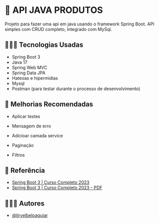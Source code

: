 
# 🚀 API JAVA PRODUTOS

Projeto para fazer uma api em java usando o framework Spring Boot. API simples com CRUD completo, integrado com MySql. 


## 🧑🏽‍💻 Tecnologias Usadas

- Spring Boot 3
- Java 17
- Spring Web MVC
- Spring Data JPA
- Hateoas e hipermidias
- Mysql
- Postman (para testar durante o processo de desenvolvimento) 
## 📝 Melhorias Recomendadas

- Aplicar testes

- Mensagem de erro

- Adicioar camada service

- Paginação

- Filtros 

## 📃 Referência

 - [Spring Boot 3 | Curso Completo 2023](https://youtu.be/wlYvA2b1BWI)
 - [Spring Boot 3 | Curso Completo 2023 - PDF](https://github.com/liryelbeloaguiar/API_products/blob/main/217e7b_4c35a924aec94ea09d37799f638f7dd1.pdf)

## 👩🏾‍💻 Autores

- [@liryelbeloaguiar](https://github.com/liryelbeloaguiar)

